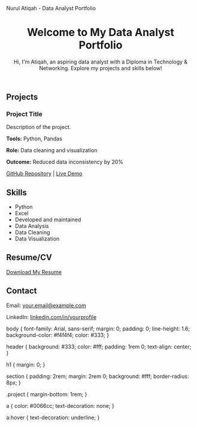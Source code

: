 <html lang="en">
<head>
    <meta charset="UTF-8">
    <meta name="viewport" content="width=device-width, initial-scale=1.0">
    Nurul Atiqah - Data Analyst Portfolio
    <link rel="stylesheet" href="styles.css">
</head>
<body>
    <header>
        <h1>Welcome to My Data Analyst Portfolio</h1>
        <p>Hi, I'm Atiqah, an aspiring data analyst with a Diploma in Technology & Networking. Explore my projects and skills below!</p>
    </header>
</body>
</html>

<section id="projects">
    <h2>Projects</h2>
    <div class="project">
        <h3>Project Title</h3>
        <p>Description of the project.</p>
        <p><strong>Tools:</strong> Python, Pandas </p>
        <p><strong>Role:</strong> Data cleaning and visualization</p>
        <p><strong>Outcome:</strong> Reduced data inconsistency by 20%</p>
        <a href="https://github.com/yourusername/project-repo">GitHub Repository</a> | <a href="https://project-demo-link.com">Live Demo</a>
    </div>
    <!-- Repeat for other projects -->
</section>

<section id="skills">
    <h2>Skills</h2>
    <ul>
        <li>Python</li>
        <li>Excel</li>
        <li>Developed and maintained</li>
        <li>Data Analysis</li>
        <li>Data Cleaning</li>
        <li>Data Visualization</li>
    </ul>
</section>

<section id="resume">
    <h2>Resume/CV</h2>
    <a href="2024KYOUTH_RESUME_NURUL_ATIQAH.pdf" download>Download My Resume</a>
</section>

<section id="contact">
    <h2>Contact</h2>
    <p>Email: <a href="mailto:nurulatiqah125980@gmail.com">your.email@example.com</a></p>
    <p>LinkedIn: <a href="https://www.linkedin.com/in/nurul-atiqah-703240305">linkedin.com/in/yourprofile</a></p>
</section>

body {
    font-family: Arial, sans-serif;
    margin: 0;
    padding: 0;
    line-height: 1.6;
    background-color: #f4f4f4;
    color: #333;
}

header {
    background: #333;
    color: #fff;
    padding: 1rem 0;
    text-align: center;
}

h1 {
    margin: 0;
}

section {
    padding: 2rem;
    margin: 2rem 0;
    background: #fff;
    border-radius: 8px;
}

.project {
    margin-bottom: 1rem;
}

a {
    color: #0066cc;
    text-decoration: none;
}

a:hover {
    text-decoration: underline;
}
